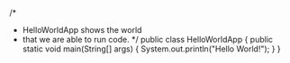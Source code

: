 /*
 * HelloWorldApp shows the world
 * that we are able to run code.
 */
public class HelloWorldApp {
	public static void main(String[] args) {
		System.out.println("Hello World!");
	}
}
